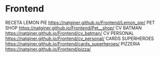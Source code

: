 # Frontend
RECETA LEMON PIE https://natginer.github.io/Frontend/Lemon_pie/
PET SHOP https://natginer.github.io/Frontend/Pet__shop/
CV BATMAN https://natginer.github.io/Frontend/cv_batman/
CV PERSONAL https://natginer.github.io/Frontend/cv_personal/
CARDS SUPERHEROES https://natginer.github.io/Frontend/cards_superheroes/
PIZZERIA https://natginer.github.io/Frontend/pizza/
